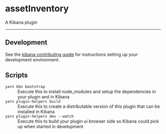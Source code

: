 # assetInventory

A Kibana plugin

---

## Development

See the [kibana contributing guide](https://github.com/elastic/kibana/blob/main/CONTRIBUTING.md) for instructions setting up your development environment.

## Scripts

<dl>
  <dt><code>yarn kbn bootstrap</code></dt>
  <dd>Execute this to install node_modules and setup the dependencies in your plugin and in Kibana</dd>

  <dt><code>yarn plugin-helpers build</code></dt>
  <dd>Execute this to create a distributable version of this plugin that can be installed in Kibana</dd>

  <dt><code>yarn plugin-helpers dev --watch</code></dt>
    <dd>Execute this to build your plugin ui browser side so Kibana could pick up when started in development</dd>
</dl>
